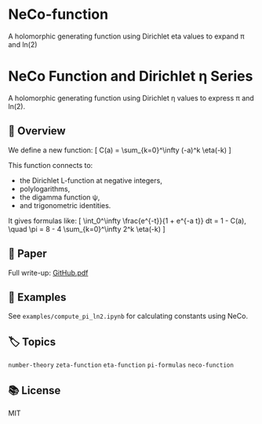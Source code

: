 # NeCo-function
A holomorphic generating function using Dirichlet eta values to expand π and ln(2)
# NeCo Function and Dirichlet η Series

A holomorphic generating function using Dirichlet η values to express π and ln(2).

## 📘 Overview

We define a new function:
\[
C(a) = \sum_{k=0}^\infty (-a)^k \eta(-k)
\]

This function connects to:
- the Dirichlet L-function at negative integers,
- polylogarithms,
- the digamma function ψ,
- and trigonometric identities.

It gives formulas like:
\[
\int_0^\infty \frac{e^{-t}}{1 + e^{-a t}} dt = 1 - C(a),
\quad
\pi = 8 - 4 \sum_{k=0}^\infty 2^k \eta(-k)
\]

## 📄 Paper
Full write-up: [GitHub.pdf](./GitHub.pdf)

## 🧪 Examples
See `examples/compute_pi_ln2.ipynb` for calculating constants using NeCo.

## 🏷️ Topics
`number-theory` `zeta-function` `eta-function` `pi-formulas` `neco-function`

## 📚 License
MIT
